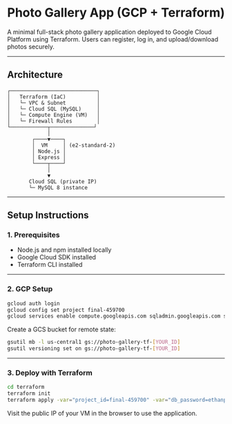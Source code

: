 # Photo Gallery App (GCP + Terraform)

A minimal full-stack photo gallery application deployed to Google Cloud Platform using Terraform. Users can register, log in, and upload/download photos securely.

---

## Architecture

```
┌────────────────────────────┐
│   Terraform (IaC)          │
│   └─ VPC & Subnet          │
│   └─ Cloud SQL (MySQL)     │
│   └─ Compute Engine (VM)   │
│   └─ Firewall Rules        │
└────────────┬──────────────┘
             │
        ┌────▼────┐
        │  VM     │ (e2-standard-2)
        │ Node.js │
        │ Express │
        └────┬────┘
             │
             ▼
       Cloud SQL (private IP)
       └─ MySQL 8 instance
```

---

## Setup Instructions

### 1. Prerequisites

- Node.js and npm installed locally
- Google Cloud SDK installed
- Terraform CLI installed

---

### 2. GCP Setup

```bash
gcloud auth login
gcloud config set project final-459700
gcloud services enable compute.googleapis.com sqladmin.googleapis.com servicenetworking.googleapis.com
```

Create a GCS bucket for remote state:

```bash
gsutil mb -l us-central1 gs://photo-gallery-tf-[YOUR_ID]
gsutil versioning set on gs://photo-gallery-tf-[YOUR_ID]
```
---

### 3. Deploy with Terraform

```bash
cd terraform
terraform init
terraform apply -var="project_id=final-459700" -var="db_password=ethanpassword"
```

Visit the public IP of your VM in the browser to use the application.
